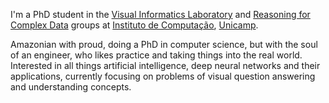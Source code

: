 I'm a PhD student in the [Visual Informatics Laboratory](https://liv.ic.unicamp.br/) and [Reasoning for Complex Data](https://recod.ai/) groups at [Instituto de Computação](https://ic.unicamp.br/), [Unicamp](https://www.unicamp.br/).

Amazonian with proud, doing a PhD in computer science, but with the soul of an engineer, who likes practice and taking things into the real world. Interested in all things artificial intelligence, deep neural networks and their applications, currently focusing on problems of visual question answering and understanding concepts.
